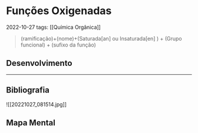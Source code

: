 # Funções Oxigenadas
2022-10-27
tags:  [[Química Orgânica]]

> (ramificação)+(nome)+(Saturada[an] ou Insaturada[en] ) + (Grupo funcional) + (sufixo da função)

## Desenvolvimento

-----------------------------------------------
## Bibliografia

![[20221027_081514.jpg]]

## Mapa Mental